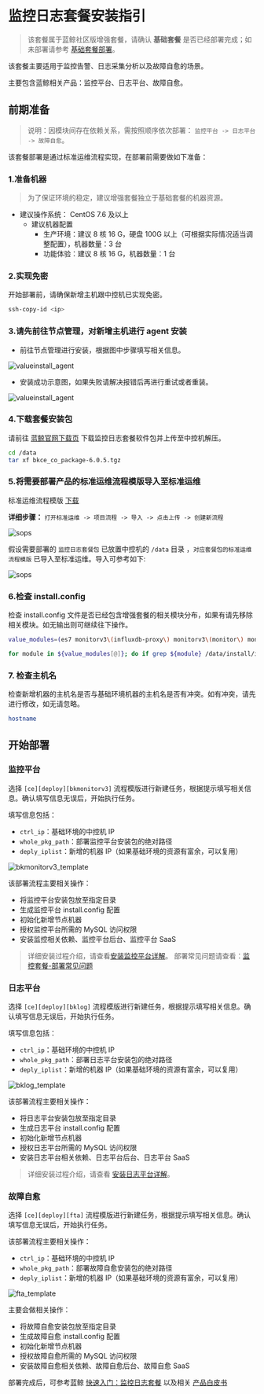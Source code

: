 # 监控日志套餐安装指引

> 该套餐属于蓝鲸社区版增强套餐，请确认 **基础套餐** 是否已经部署完成；如未部署请参考 [基础套餐部署](./detail_install.md)。

该套餐主要适用于监控告警、日志采集分析以及故障自愈的场景。

主要包含蓝鲸相关产品：监控平台、日志平台、故障自愈。

## 前期准备

> 说明：因模块间存在依赖关系，需按照顺序依次部署： `监控平台 -> 日志平台 -> 故障自愈`。

该套餐部署是通过标准运维流程实现，在部署前需要做如下准备：

### 1.准备机器

> 为了保证环境的稳定，建议增强套餐独立于基础套餐的机器资源。

- 建议操作系统： CentOS 7.6 及以上
  - 建议机器配置
    - 生产环境：建议 8 核 16 G，硬盘 100G 以上（可根据实际情况适当调整配置），机器数量：3 台
    - 功能体验：建议 8 核 16 G，机器数量：1 台

### 2.实现免密

开始部署前，请确保新增主机跟中控机已实现免密。

```bash
ssh-copy-id <ip>
```

### 3.请先前往节点管理，对新增主机进行 agent 安装

- 前往节点管理进行安装，根据图中步骤填写相关信息。
  
![valueinstall_agent](../../assets/valueinstall_agent.png)

- 安装成功示意图，如果失败请解决报错后再进行重试或者重装。

![valueinstall_agent](../../assets/install_agentsucc.png)

### 4.下载套餐安装包

请前往 [蓝鲸官网下载页](https://bk.tencent.com/download/) 下载监控日志套餐软件包并上传至中控机解压。

```bash
cd /data
tar xf bkce_co_package-6.0.5.tgz
```

### 5.将需要部署产品的标准运维流程模版导入至标准运维

   标准运维流程模版 [下载](https://bkopen-1252002024.file.myqcloud.com/ce/bk_sops_co_package-6.0.4.dat)

   **详细步骤：** `打开标准运维 -> 项目流程 -> 导入 -> 点击上传 -> 创建新流程`

   ![sops](../../assets/sops.png)

   假设需要部署的 `监控日志套餐包` 已放置中控机的 `/data` 目录 ，`对应套餐包的标准运维流程模版` 已导入至标准运维。导入可参考如下:

   ![sops](../../assets/sops2.png)

### 6.检查 install.config

检查 install.config 文件是否已经包含增强套餐的相关模块分布，如果有请先移除相关模块。如无输出则可继续往下操作。

```bash
value_modules=(es7 monitorv3\(influxdb-proxy\) monitorv3\(monitor\) monitorv3\(grafana\) influxdb\(bkmonitorv3\) monitorv3\(transfer\) fta beanstalk log\(grafana\) log\(api\) kafka\(config\))

for module in ${value_modules[@]}; do if grep ${module} /data/install/install.config >/dev/null; then echo -e "The \e[1;31m ${module} \e[0m module exists in install.config, please remove it before deploying."; fi; done
```

### 7. 检查主机名

检查新增机器的主机名是否与基础环境机器的主机名是否有冲突。如有冲突，请先进行修改，如无请忽略。

```bash
hostname
```

## 开始部署

### 监控平台

选择 `[ce][deploy][bkmonitorv3]` 流程模版进行新建任务，根据提示填写相关信息。确认填写信息无误后，开始执行任务。

填写信息包括：

- `ctrl_ip`：基础环境的中控机 IP
- `whole_pkg_path`：部署监控平台安装包的绝对路径
- `deply_iplist`：新增的机器 IP（如果基础环境的资源有富余，可以复用）

![bkmonitorv3_template](../../assets/monitorv3_template.png)

该部署流程主要相关操作：

- 将监控平台安装包放至指定目录
- 生成监控平台 install.config 配置
- 初始化新增节点机器
- 授权监控平台所需的 MySQL 访问权限
- 安装监控相关依赖、监控平台后台、监控平台 SaaS

> 详细安装过程介绍，请查看[安装监控平台详解](../../基础包安装/安装详解/install_bkmonitorv3.md)。
> 部署常见问题请查看：[监控套餐-部署常见问题](https://bk.tencent.com/s-mart/community/question/5795?type=answer)

### 日志平台

选择 `[ce][deploy][bklog]` 流程模版进行新建任务，根据提示填写相关信息。确认填写信息无误后，开始执行任务。

填写信息包括：

- `ctrl_ip`：基础环境的中控机 IP
- `whole_pkg_path`：部署日志平台安装包的绝对路径 
- `deply_iplist`：新增的机器 IP（如果基础环境的资源有富余，可以复用）

![bklog_template](../../assets/bklog_template.png)

该部署流程主要相关操作：

- 将日志平台安装包放至指定目录
- 生成日志平台 install.config 配置
- 初始化新增节点机器
- 授权日志平台所需的 MySQL 访问权限
- 安装日志平台相关依赖、日志平台后台、日志平台 SaaS

> 详细安装过程介绍，请查看 [安装日志平台详解](../../基础包安装/安装详解/install_bklog.md)。

### 故障自愈

选择 `[ce][deploy][fta]` 流程模版进行新建任务，根据提示填写相关信息。确认填写信息无误后，开始执行任务。

该部署流程主要相关操作：

- `ctrl_ip`：基础环境的中控机 IP
- `whole_pkg_path`：部署故障自愈安装包的绝对路径
- `deply_iplist`：新增的机器 IP（如果基础环境的资源有富余，可以复用）

![fta_template](../../assets/fta_template.png)

主要会做相关操作：

- 将故障自愈安装包放至指定目录
- 生成故障自愈 install.config 配置
- 初始化新增节点机器
- 授权故障自愈所需的 MySQL 访问权限
- 安装故障自愈相关依赖、故障自愈后台、故障自愈 SaaS

部署完成后，可参考蓝鲸 [快速入门：监控日志套餐](../../../../快速入门/quick-start-v6.0-monitor.md) 以及相关 [产品白皮书](https://bk.tencent.com/docs/)
